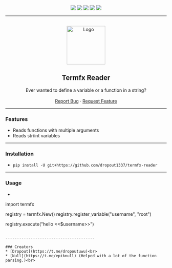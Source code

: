 <div id="top"></div>
<p align="center">
  <img src="https://img.shields.io/github/contributors/dropout1337/termfx-reader.svg?style=for-the-badge"/>
  <img src="https://img.shields.io/github/forks/dropout1337/termfx-reader.svg?style=for-the-badge"/>
  <img src="https://img.shields.io/github/stars/dropout1337/termfx-reader.svg?style=for-the-badge"/>
  <img src="https://img.shields.io/github/issues/dropout1337/termfx-reader.svg?style=for-the-badge"/>
  <img src="https://img.shields.io/github/license/dropout1337/termfx-reader.svg?style=for-the-badge"/>
</p>
  
---------------------------------------
  
<br/>
<div align="center">
  <a href="https://github.com/dropout1337/termfx-reader">
    <img src="https://cdn0.iconfinder.com/data/icons/development-2/24/terminal-512.png" alt="Logo" width="120" height="120">
  </a>
  
  <h2 align="center">Termfx Reader</h3>

  <p align="center">
    Ever wanted to define a variable or a function in a string?
    <br />
    <br />
    <a href="https://github.com/dropout1337/termfx-reader/issues">Report Bug</a>
    ·
    <a href="https://github.com/dropout1337/termfx-reader/issues">Request Feature</a>
  </p>
</div>
  
---------------------------------------

### Features
* Reads functions with multiple arguments
* Reads str/int variables

---------------------------------------

### Installation
* `pip install -U git+https://github.com/dropout1337/termfx-reader`

---------------------------------------

### Usage
* ```py
import termfx

registry = termfx.New()
registry.register_variable("username", "root")

registry.execute("hello <<$username>>")
```

---------------------------------------

### Creators
* [Dropout](https://t.me/dropoutuwu)<br>
* [Null](https://t.me/epiknull) (Helped with a lot of the function parsing.)<br>
